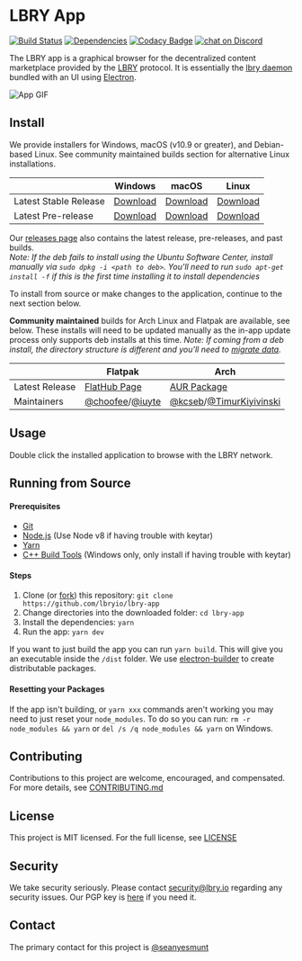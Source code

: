 # LBRY App

[![Build Status](https://travis-ci.org/lbryio/lbry-app.svg?branch=master)](https://travis-ci.org/lbryio/lbry-app)
[![Dependencies](https://david-dm.org/lbryio/lbry-app/status.svg)](https://david-dm.org/lbryio/lbry-app)
[![Codacy Badge](https://api.codacy.com/project/badge/Grade/78b627d4f5524792adc48719835e1523)](https://www.codacy.com/app/LBRY/lbry-app?utm_source=github.com&amp;utm_medium=referral&amp;utm_content=lbryio/lbry-app&amp;utm_campaign=Badge_Grade)
[![chat on Discord](https://img.shields.io/discord/362322208485277697.svg?logo=discord)](https://chat.lbry.io)

The LBRY app is a graphical browser for the decentralized content marketplace provided by the
[LBRY](https://lbry.io) protocol. It is essentially the
[lbry daemon](https://github.com/lbryio/lbry) bundled with an UI using
[Electron](http://electron.atom.io/).

![App GIF](https://spee.ch/7/lbry-redesign-preview.gif)

## Install

We provide installers for Windows, macOS (v10.9 or greater), and Debian-based Linux. See community maintained builds section for alternative Linux installations. 

|                       | Windows                                      | macOS                                        | Linux                                        
| --------------------- | -------------------------------------------- | -------------------------------------------- | -------------------------------------------- |
| Latest Stable Release | [Download](https://lbry.io/get/lbry.exe)     | [Download](https://lbry.io/get/lbry.dmg)     | [Download](https://lbry.io/get/lbry.deb)
| Latest Pre-release    | [Download](https://lbry.io/get/lbry.pre.exe) | [Download](https://lbry.io/get/lbry.pre.dmg) | [Download](https://lbry.io/get/lbry.pre.deb)

Our [releases page](https://github.com/lbryio/lbry-app/releases) also contains the latest
release, pre-releases, and past builds.   
*Note: If the deb fails to install using the Ubuntu Software Center, install manually via `sudo dpkg -i <path to deb>`. You'll need to run `sudo apt-get install -f` if this is the first time installing it to install dependencies*

To install from source or make changes to the application, continue to the next section below.   

**Community maintained** builds for Arch Linux and Flatpak are available, see below. These installs will need to be updated manually as the in-app update process only supports deb installs at this time. 
*Note: If coming from a deb install, the directory structure is different and you'll need to [migrate data](https://lbry.io/faq/backup-data).*

|                       | Flatpak                                   | Arch                                                                                            
| --------------------- | ------------------------------------------| -------------------------------------------- 
| Latest Release        | [FlatHub Page](https://flathub.org/apps/details/io.lbry.lbry-app)   | [AUR Package](https://aur.archlinux.org/packages/lbry-app-bin/)   
| Maintainers           | [@choofee](https://github.com/choffee)/[@iuyte](https://github.com/iuyte)    | [@kcseb]()/[@TimurKiyivinski](https://github.com/TimurKiyivinski) 

## Usage
Double click the installed application to browse with the LBRY network.

## Running from Source

#### Prerequisites

* [Git](https://git-scm.com/downloads)
* [Node.js](https://nodejs.org/en/download/) (Use Node v8 if having trouble with keytar)
* [Yarn](https://yarnpkg.com/en/docs/install)
* [C++ Build Tools](https://github.com/felixrieseberg/windows-build-tools) (Windows only, only install if having trouble with keytar)

#### Steps

1. Clone (or [fork](https://help.github.com/articles/fork-a-repo/)) this repository: `git clone https://github.com/lbryio/lbry-app`
2. Change directories into the downloaded folder: `cd lbry-app`
3. Install the dependencies: `yarn`
4. Run the app: `yarn dev`

If you want to just build the app you can run `yarn build`. This will give you an executable inside the `/dist` folder. We use [electron-builder](https://github.com/electron-userland/electron-builder) to create
distributable packages.

#### Resetting your Packages

If the app isn't building, or `yarn xxx` commands aren't working you may need to just reset your `node_modules`. To do so you can run: `rm -r node_modules && yarn` or `del /s /q node_modules && yarn` on Windows. 

## Contributing

Contributions to this project are welcome, encouraged, and compensated. For more details, see [CONTRIBUTING.md](CONTRIBUTING.md)

## License

This project is MIT licensed. For the full license, see [LICENSE](LICENSE)

## Security

We take security seriously. Please contact security@lbry.io regarding any security issues. Our PGP key is [here](https://keybase.io/lbry/key.asc) if you need it.

## Contact

The primary contact for this project is [@seanyesmunt](https://github.com/seanyesmunt)
